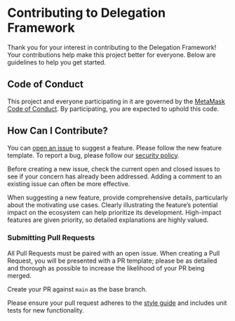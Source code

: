# Contributing to Delegation Framework

Thank you for your interest in contributing to the Delegation Framework! Your contributions help make this project better for everyone. Below are guidelines to help you get started.

## Code of Conduct

This project and everyone participating in it are governed by the [MetaMask Code of Conduct](https://github.com/MetaMask/delegation-framework?tab=coc-ov-file). By participating, you are expected to uphold this code.

## How Can I Contribute?

You can [open an issue](https://github.com/MetaMask/delegation-framework/issues/new/choose) to suggest a feature. Please follow the new feature template. To report a bug, please follow our [security policy](https://github.com/MetaMask/delegation-framework/security/policy).

Before creating a new issue, check the current open and closed issues to see if your concern has already been addressed. Adding a comment to an existing issue can often be more effective.

When suggesting a new feature, provide comprehensive details, particularly about the motivating use cases. Clearly illustrating the feature’s potential impact on the ecosystem can help prioritize its development. High-impact features are given priority, so detailed explanations are highly valued.

### Submitting Pull Requests

All Pull Requests must be paired with an open issue. When creating a Pull Request, you will be presented with a PR template; please be as detailed and thorough as possible to increase the likelihood of your PR being merged.

Create your PR against `main` as the base branch.

Please ensure your pull request adheres to the [style guide](https://github.com/MetaMask/delegation-framework/blob/main/documents/StyleGuide.md) and includes unit tests for new functionality.

